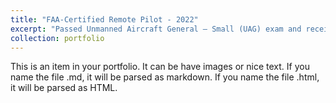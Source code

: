```yaml
---
title: "FAA-Certified Remote Pilot - 2022"
excerpt: "Passed Unmanned Aircraft General – Small (UAG) exam and received FAA Remote Pilot Certificate under Part 107 rules. <br>University of Arizona, Maricopa, Arizona, USA<br/><img src='/images/500x300.png'>"
collection: portfolio
---
```


This is an item in your portfolio. It can be have images or nice text. If you name the file .md, it will be parsed as markdown. If you name the file .html, it will be parsed as HTML. 
